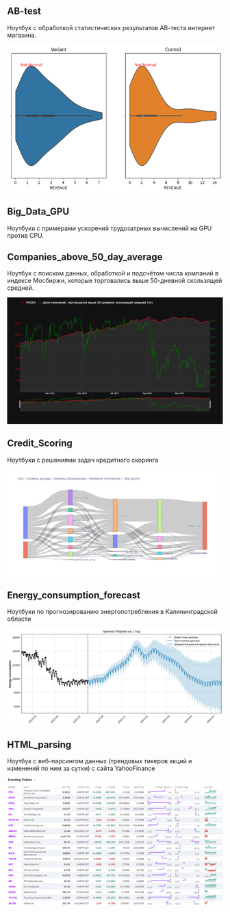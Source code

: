 ## AB-test
Ноутбук с обработкой статистических результатов АВ-теста интернет магазина.

![AB-test](Images/AB-test.png)

##  Big_Data_GPU
Ноутбуки с примерами ускорений трудозатрных вычислений на GPU против CPU.

##  Companies_above_50_day_average
Ноутбук с поиском данных, обработкой и подсчётом числа компаний в индексе Мосбиржи, которые торговались выше 50-дневной скользящей средней.

![Companies_above_50_day_average](Images/Companies_above_50_day_average.png)

##  Credit_Scoring
Ноутбуки с решениями задач кредитного скоринга

![Credit_Scoring](Images/Credit_Scoring.png)


##  Energy_consumption_forecast
Ноутбуки по прогнозированию энергопотребления в Калининградской области

![Energy_consumption_forecast](Images/Energy_consumption_forecast.png)

##  HTML_parsing
Ноутбук с веб-парсингом данных (трендовых тикеров акций и изменений по ним за сутки) с сайта YahooFinance 

![HTML_parsing](Images/HTML_parsing.png)